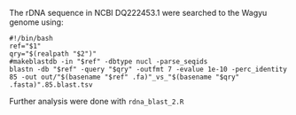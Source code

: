 The rDNA sequence in NCBI DQ222453.1 were searched to the Wagyu genome using:

    #!/bin/bash
    ref="$1"
    qry="$(realpath "$2")"
    #makeblastdb -in "$ref" -dbtype nucl -parse_seqids
    blastn -db "$ref" -query "$qry" -outfmt 7 -evalue 1e-10 -perc_identity 85 -out out/"$(basename "$ref" .fa)"_vs_"$(basename "$qry" .fasta)".85.blast.tsv

Further analysis were done with `rdna_blast_2.R`
